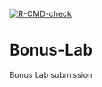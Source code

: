 [![R-CMD-check](https://github.com/Ana-S-Work/Bonus-Lab/actions/workflows/R-CMD-check.yaml/badge.svg)](https://github.com/Ana-S-Work/Bonus-Lab/actions/workflows/R-CMD-check.yaml)
# Bonus-Lab
Bonus Lab submission
